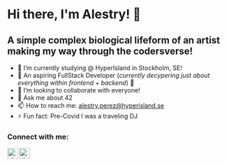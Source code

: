 # Hi there, I'm Alestry! 👋 

## A simple complex biological lifeform of an artist making my way through the codersverse!
- 🔭 I’m currently studying @ HyperIsland in Stockholm, SE!
- 🌱 An aspiring FullStack Developer (*currently decypering just about everything within frontend + backend*) 🤣
- 👯 I’m looking to collaborate with everyone!
- 💬 Ask me about 42
- 📫 How to reach me: alestry.perez@hyperisland.se
- ⚡ Fun fact: Pre-Covid I was a traveling DJ

### Connect with me:
<a href="https://www.linkedin.com/in/alestryperez/">
  <img align="left" alt="alestryPerez | LinkedIn" width="24" height="24" src="https://cdn.jsdelivr.net/npm/simple-icons@v3/icons/linkedin.svg" />
</a>
<a href="https://www.instagram.com/alestry.perez/">
  <img align="left" alt="alestryPerez | Instagram" width="24" height="24" src="https://cdn.jsdelivr.net/npm/simple-icons@v3/icons/instagram.svg" />
</a>

